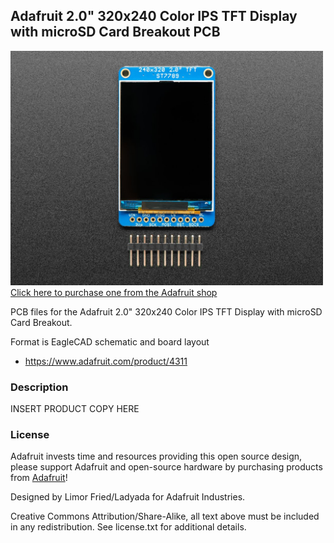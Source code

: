 ## Adafruit 2.0" 320x240 Color IPS TFT Display with microSD Card Breakout PCB

<a href="http://www.adafruit.com/products/4311"><img src="assets/4311.jpg?raw=true" width="500px"><br/>
Click here to purchase one from the Adafruit shop</a>

PCB files for the Adafruit 2.0" 320x240 Color IPS TFT Display with microSD Card Breakout. 

Format is EagleCAD schematic and board layout
* https://www.adafruit.com/product/4311

### Description

INSERT PRODUCT COPY HERE

### License

Adafruit invests time and resources providing this open source design, please support Adafruit and open-source hardware by purchasing products from [Adafruit](https://www.adafruit.com)!

Designed by Limor Fried/Ladyada for Adafruit Industries.

Creative Commons Attribution/Share-Alike, all text above must be included in any redistribution. 
See license.txt for additional details.
